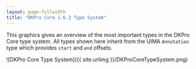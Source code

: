 ```yaml
---
layout: page-fullwidth
title: "DKPro Core 1.6.2 Type System"
---
```


This graphics gives an overview of the most important types in the DKPro Core type system. All types shown here inherit from the UIMA `Annotation` type which provides `start` and `end` offsets.

![DKPro Core Type System]({{ site.urlimg }}/DKProCoreTypeSystem.png)
